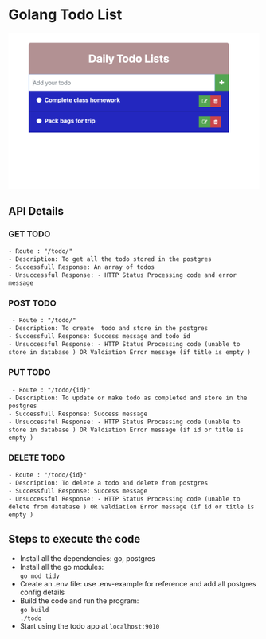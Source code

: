 # Golang Todo List 

![Todo list screenshot ](./screenshot_todo.png)


## API Details 
### GET TODO 
    - Route : "/todo/"  
    - Description: To get all the todo stored in the postgres 
    - Successfull Response: An array of todos 
    - Unsuccessful Response: - HTTP Status Processing code and error message

### POST TODO
     - Route : "/todo/"  
    - Description: To create  todo and store in the postgres 
    - Successfull Response: Success message and todo id 
    - Unsuccessful Response: - HTTP Status Processing code (unable to store in database ) OR Valdiation Error message (if title is empty )

### PUT TODO 
     - Route : "/todo/{id}"  
    - Description: To update or make todo as completed and store in the postgres 
    - Successfull Response: Success message 
    - Unsuccessful Response: - HTTP Status Processing code (unable to store in database ) OR Valdiation Error message (if id or title is empty )

### DELETE TODO 
    - Route : "/todo/{id}"  
    - Description: To delete a todo and delete from postgres 
    - Successfull Response: Success message 
    - Unsuccessful Response: - HTTP Status Processing code (unable to delete from database ) OR Valdiation Error message (if id or title is empty )

## Steps to execute the code 
- Install all the dependencies: go, postgres 
- Install all the go modules: <br>`go mod tidy`
- Create an .env file: use .env-example for reference and add all postgres config details 
- Build the code and run the program: <br>`go build` <br>`./todo`
- Start using the todo app at `localhost:9010`

